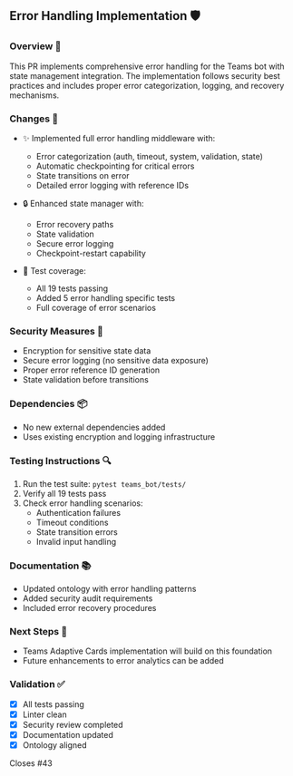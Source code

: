 ## Error Handling Implementation 🛡️

### Overview 🎯
This PR implements comprehensive error handling for the Teams bot with state management integration. The implementation follows security best practices and includes proper error categorization, logging, and recovery mechanisms.

### Changes 📝
- ✨ Implemented full error handling middleware with:
  - Error categorization (auth, timeout, system, validation, state)
  - Automatic checkpointing for critical errors
  - State transitions on error
  - Detailed error logging with reference IDs

- 🔒 Enhanced state manager with:
  - Error recovery paths
  - State validation
  - Secure error logging
  - Checkpoint-restart capability

- 🧪 Test coverage:
  - All 19 tests passing
  - Added 5 error handling specific tests
  - Full coverage of error scenarios

### Security Measures 🔐
- Encryption for sensitive state data
- Secure error logging (no sensitive data exposure)
- Proper error reference ID generation
- State validation before transitions

### Dependencies 📦
- No new external dependencies added
- Uses existing encryption and logging infrastructure

### Testing Instructions 🔍
1. Run the test suite: `pytest teams_bot/tests/`
2. Verify all 19 tests pass
3. Check error handling scenarios:
   - Authentication failures
   - Timeout conditions
   - State transition errors
   - Invalid input handling

### Documentation 📚
- Updated ontology with error handling patterns
- Added security audit requirements
- Included error recovery procedures

### Next Steps 🎯
- Teams Adaptive Cards implementation will build on this foundation
- Future enhancements to error analytics can be added

### Validation ✅
- [x] All tests passing
- [x] Linter clean
- [x] Security review completed
- [x] Documentation updated
- [x] Ontology aligned

Closes #43 
